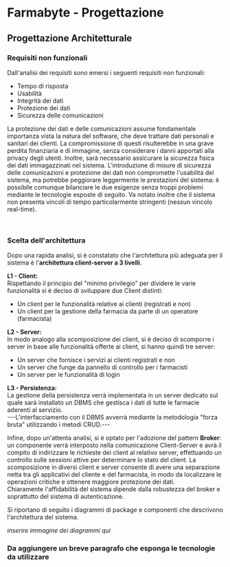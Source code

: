 # Farmabyte - Progettazione

## Progettazione Architetturale

### Requisiti non funzionali

Dall'analisi dei requisiti sono emersi i seguenti requisiti non funzionali:
- Tempo di risposta
- Usabilità
- Integrità dei dati
- Protezione dei dati 
- Sicurezza delle comunicazioni

La protezione dei dati e delle comunicazioni assume fondamentale importanza vista la natura del software, che deve trattare dati personali e sanitari dei clienti. La compromissione di questi risulterebbe in una grave perdita finanziaria e di immagine, senza considerare i danni apportati alla privacy degli utenti. Inoltre, sarà necessario assicurare la sicurezza fisica dei dati immagazzinati nel sistema.
L'introduzione di misure di sicurezza delle comunicazioni e protezione dei dati non compromette l'usabilità del sistema, ma potrebbe peggiorare leggermente le prestazioni del sistema: è possibile comunque bilanciare le due esigenze senza troppi problemi mediante le tecnologie esposte di seguito. Va notato inoltre che il sistema non presenta vincoli di tempo particolarmente stringenti (nessun vincolo real-time).

<br>

### Scelta dell'architettura

Dopo una rapida analisi, si è constatato che l'architettura più adeguata per il sistema è l'**architettura client-server a 3 livelli**.

**L1 - Client:**
<br>
Rispettando il principio del "minimo privilegio" per dividere le varie funzionalità si è deciso di sviluppare due Client distinti:

- Un client per le funzionalità relative ai clienti (registrati e non)
- Un client per la gestione della farmacia da parte di un operatore (farmacista)

**L2 - Server:**
<br>
In modo analogo alla scomposizione dei client, si è deciso di scomporre i server in base alle funzionalità offerte ai client, si hanno quindi tre server:

- Un server che fornisce i servizi ai clienti registrati e non
- Un server che funge da pannello di controllo per i farmacisti
- Un server per le funzionalità di login

**L3 - Persistenza:**
<br>
La gestione della persistenza verrà implementata in un server dedicato sul quale sarà installato un DBMS che gestisca i dati di tutte le farmacie aderenti al servizio.<br>
---L'interfacciamento con il DBMS avverrà mediante la metodologia "forza bruta" utilizzando i metodi CRUD.---

Infine, dopo un'attenta analisi, si è optato per l'adozione del pattern **Broker**: un componente verrà interposto nella comunicazione Client-Server e avrà il compito di indirizzare le richieste dei client al relativo server, effettuando un controllo sulle sessioni attive per determinare lo stato del client. La scomposizione in diversi client e server consente di avere una separazione netta tra gli applicativi del cliente e del farmacista, in modo da localizzare le operazioni critiche e ottenere maggiore protezione dei dati.
<br>
Chiaramente l'affidabilità del sistema dipende dalla robustezza del broker e soprattutto del sistema di autenticazione.

Si riportano di seguito i diagrammi di package e componenti che descrivono l'architettura del sistema.

_inserire immagine dei diagrammi qui_

### Da aggiungere un breve paragrafo che esponga le tecnologie da utilizzare
